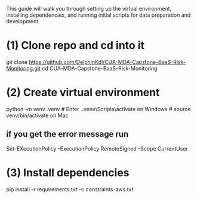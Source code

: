 This guide will walk you through setting up the virtual environment, installing dependencies, and running initial scripts for data preparation and development.


# (1) Clone repo and cd into it
git clone https://github.com/DelphinKdl/CUA-MDA-Capstone-BaaS-Risk-Monitoring.git
cd CUA-MDA-Capstone-BaaS-Risk-Monitoring

# (2) Create virtual environment
python -m venv .venv  # Enter
.\.venv\Scripts\activate on Windows # source venv/bin/activate  on Mac


## if you get the error message run
Set-EXecutionPolicy -ExecutionPolicy RemoteSigned -Scope CurrentUser

# (3) Install dependencies
pip install -r requirements.txt -c constraints-aws.txt








